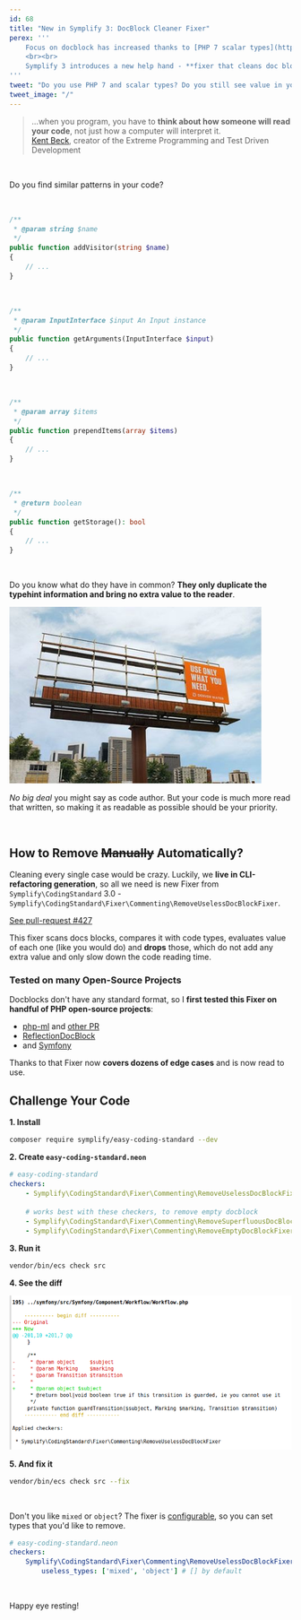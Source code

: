 ```yaml
---
id: 68
title: "New in Symplify 3: DocBlock Cleaner Fixer"
perex: '''
    Focus on docblock has increased thanks to [PHP 7 scalar types](http://php.net/manual/en/migration70.new-features.php#migration70.new-features.scalar-type-declarations) and PHPStan with [intersection and union types](https://medium.com/@ondrejmirtes/phpstan-0-9-a-huge-leap-forward-1e9b0872d1cc). Thanks to that, more and more **docblocks become just visual noise** causing [cognitive overload](https://en.wikipedia.org/wiki/Cognitive_load).
    <br><br>
    Symplify 3 introduces a new help hand - **fixer that cleans doc block noise for you and makes your code more valuable to the reader**. 
'''
tweet: "Do you use PHP 7 and scalar types? Do you still see value in your docblocks? Which is useful and which is legacy? Symplify 3 introduces a new fixer, that helps you to clean the later! #codingstandard #phpcsfixer"
tweet_image: "/"
---
```



<blockquote class="blockquote text-center">
    ...when you program, you have to <strong>think about how someone will read your code</strong>, not just how a computer will interpret it.
    <footer class="blockquote-footer">
        <a href="https://en.wikiquote.org/wiki/Kent_Beck">Kent Beck</a>, creator of the Extreme Programming and Test Driven Development
    </footer>
</blockquote>

<br>

Do you find similar patterns in your code?
 
<br>


```php
/**
 * @param string $name
 */
public function addVisitor(string $name)
{
    // ...
}
```

<br>

```php
/**
 * @param InputInterface $input An Input instance
 */
public function getArguments(InputInterface $input)
{
    // ...
}
```

<br>


```php
/**
 * @param array $items
 */
public function prependItems(array $items)
{
    // ...
}
```

<br>


```php
/**
 * @return boolean
 */
public function getStorage(): bool
{
    // ...
}
```

<br>


Do you know what do they have in common?
**They only duplicate the typehint information and bring no extra value to the reader**.


<div class="text-center">
    <img src="/assets/images/posts/2017/doc-block-cleaner/use-only-what-you-need.jpg" class="img-thumbnail">
</div>

*No big deal* you might say as code author. But your code is much more read that written, so making it as readable as possible should be your priority.

<br>

## How to Remove <strike>Manually</strike> Automatically?

Cleaning every single case would be crazy. Luckily, we **live in CLI-refactoring generation**,
so all we need is new Fixer from `Symplify\CodingStandard` 3.0 - `Symplify\CodingStandard\Fixer\Commenting\RemoveUselessDocBlockFixer`.

<a href="https://github.com/Symplify/Symplify/pull/427" class="btn btn-dark btn-sm">
    <em class="fa fa-github fa-fw"></em> 
    See pull-request #427
</a>

This fixer scans docs blocks, compares it with code types, evaluates value of each one (like you would do) and **drops** those, which do not add any extra value and only slow down the code reading time.
 

### Tested on many Open-Source Projects

Docblocks don't have any standard format, so I **first tested this Fixer on handful of PHP open-source projects**: 

- [php-ml](https://github.com/php-ai/php-ml/pull/145) and [other PR](https://github.com/php-ai/php-ml/pull/146)
- [ReflectionDocBlock](https://github.com/phpDocumentor/ReflectionDocBlock/pull/137)
- and [Symfony](https://github.com/symfony/symfony/pull/24931)

Thanks to that Fixer now **covers dozens of edge cases** and is now read to use. 


## Challenge Your Code

**1. Install**

```bash
composer require symplify/easy-coding-standard --dev
```

**2. Create `easy-coding-standard.neon`**

```yaml
# easy-coding-standard
checkers:
    - Symplify\CodingStandard\Fixer\Commenting\RemoveUselessDocBlockFixer 

    # works best with these checkers, to remove empty docblock
    - Symplify\CodingStandard\Fixer\Commenting\RemoveSuperfluousDocBlockWhitespaceFixer
    - Symplify\CodingStandard\Fixer\Commenting\RemoveEmptyDocBlockFixer
```

**3. Run it**

```bash
vendor/bin/ecs check src
```

**4. See the diff**

<div class="text-center">
    <img src="/assets/images/posts/2017/doc-block-cleaner/diff.png" class="img-thumbnail">
</div>

**5. And fix it**

```bash
vendor/bin/ecs check src --fix
```


<br>

Don't you like `mixed` or `object`? The fixer is [configurable](https://github.com/Symplify/CodingStandard#block-comment-should-only-contain-useful-information-about-types-wrench), so you can set types that you'd like to remove.

```yml
# easy-coding-standard.neon
checkers:
    Symplify\CodingStandard\Fixer\Commenting\RemoveUselessDocBlockFixer:
        useless_types: ['mixed', 'object'] # [] by default 
```

<br>

Happy eye resting!